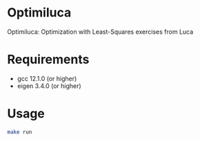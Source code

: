 # Optimiluca
Optimiluca: Optimization with Least-Squares exercises from Luca

# Requirements
 - gcc 12.1.0 (or higher)
 - eigen 3.4.0 (or higher)

# Usage
```bash
make run
```

